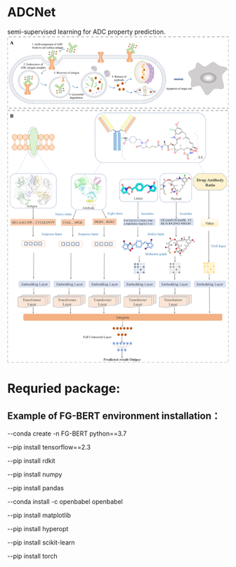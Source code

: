 # ADCNet
semi-supervised learning for ADC property prediction.
![image](https://github.com/idrugLab/ADCNet/blob/main/Fig1_ADCNet.png)

# Requried package: 

## Example of FG-BERT environment installation：
--conda create -n FG-BERT python==3.7

--pip install tensorflow==2.3

--pip install rdkit

--pip install numpy

--pip install pandas

--conda install -c openbabel openbabel

--pip install matplotlib

--pip install hyperopt

--pip install scikit-learn

--pip install torch
